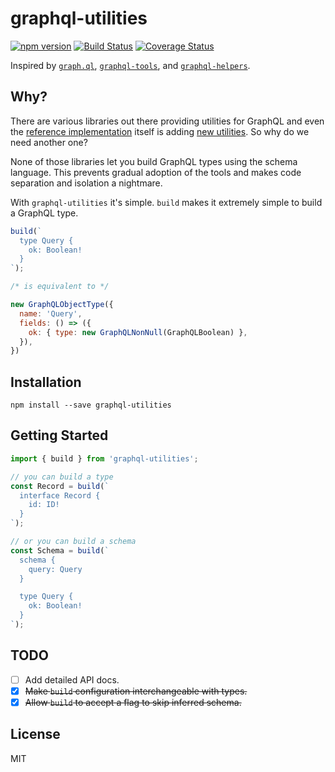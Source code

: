 # graphql-utilities
[![npm version](https://badge.fury.io/js/graphql-utilities.svg)](https://badge.fury.io/js/graphql-utilities) [![Build Status](https://travis-ci.org/bloveit/graphql-utilities.svg?branch=master)](https://travis-ci.org/bloveit/graphql-utilities) [![Coverage Status](https://coveralls.io/repos/github/bloveit/graphql-utilities/badge.svg?branch=master)](https://coveralls.io/github/bloveit/graphql-utilities?branch=master)

Inspired by [`graph.ql`](https://github.com/MatthewMueller/graph.ql), [`graphql-tools`](https://github.com/apollostack/graphql-tools), and [`graphql-helpers`](https://github.com/depop/graphql-helpers).

## Why?
There are various libraries out there providing utilities for GraphQL and even the [reference implementation](https://github.com/graphql/graphql-js) itself is adding [new utilities](https://github.com/graphql/graphql-js/pull/471). So why do we need another one?

None of those libraries let you build GraphQL types using the schema language. This prevents gradual adoption of the tools and makes code separation and isolation a nightmare.

With `graphql-utilities` it's simple. `build` makes it extremely simple to build a GraphQL type.

```js
build(`
  type Query {
    ok: Boolean!
  }
`);

/* is equivalent to */

new GraphQLObjectType({
  name: 'Query',
  fields: () => ({
    ok: { type: new GraphQLNonNull(GraphQLBoolean) },
  }),
})
```

## Installation
```
npm install --save graphql-utilities
```

## Getting Started
```js
import { build } from 'graphql-utilities';

// you can build a type
const Record = build(`
  interface Record {
    id: ID!
  }
`);

// or you can build a schema
const Schema = build(`
  schema {
    query: Query
  }

  type Query {
    ok: Boolean!
  }
`);
```

## TODO
- [ ] Add detailed API docs.
- [x] ~~Make `build` configuration interchangeable with types.~~
- [x] ~~Allow `build` to accept a flag to skip inferred schema.~~

## License
MIT
